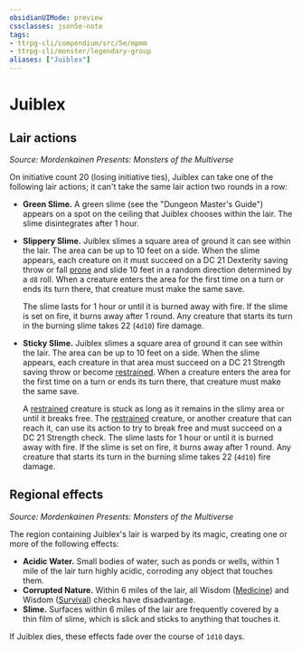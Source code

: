 ```yaml
---
obsidianUIMode: preview
cssclasses: json5e-note
tags:
- ttrpg-cli/compendium/src/5e/mpmm
- ttrpg-cli/monster/legendary-group
aliases: ["Juiblex"]
---
```

# Juiblex

## Lair actions
_Source: Mordenkainen Presents: Monsters of the Multiverse_

On initiative count 20 (losing initiative ties), Juiblex can take one of the following lair actions; it can't take the same lair action two rounds in a row:

- **Green Slime.** A green slime (see the "Dungeon Master's Guide") appears on a spot on the ceiling that Juiblex chooses within the lair. The slime disintegrates after 1 hour.  
- **Slippery Slime.** Juiblex slimes a square area of ground it can see within the lair. The area can be up to 10 feet on a side. When the slime appears, each creature on it must succeed on a DC 21 Dexterity saving throw or fall [prone](3-Mechanics/CLI/rules/conditions.md#Prone) and slide 10 feet in a random direction determined by a `d8` roll. When a creature enters the area for the first time on a turn or ends its turn there, that creature must make the same save.  

    The slime lasts for 1 hour or until it is burned away with fire. If the slime is set on fire, it burns away after 1 round. Any creature that starts its turn in the burning slime takes 22 (`4d10`) fire damage.  
- **Sticky Slime.** Juiblex slimes a square area of ground it can see within the lair. The area can be up to 10 feet on a side. When the slime appears, each creature in that area must succeed on a DC 21 Strength saving throw or become [restrained](3-Mechanics/CLI/rules/conditions.md#Restrained). When a creature enters the area for the first time on a turn or ends its turn there, that creature must make the same save.  

    A [restrained](3-Mechanics/CLI/rules/conditions.md#Restrained) creature is stuck as long as it remains in the slimy area or until it breaks free. The [restrained](3-Mechanics/CLI/rules/conditions.md#Restrained) creature, or another creature that can reach it, can use its action to try to break free and must succeed on a DC 21 Strength check. The slime lasts for 1 hour or until it is burned away with fire. If the slime is set on fire, it burns away after 1 round. Any creature that starts its turn in the burning slime takes 22 (`4d10`) fire damage.  

## Regional effects
_Source: Mordenkainen Presents: Monsters of the Multiverse_

The region containing Juiblex's lair is warped by its magic, creating one or more of the following effects:

- **Acidic Water.** Small bodies of water, such as ponds or wells, within 1 mile of the lair turn highly acidic, corroding any object that touches them.  
- **Corrupted Nature.** Within 6 miles of the lair, all Wisdom ([Medicine](3-Mechanics/CLI/rules/skills.md#Medicine)) and Wisdom ([Survival](3-Mechanics/CLI/rules/skills.md#Survival)) checks have disadvantage.  
- **Slime.** Surfaces within 6 miles of the lair are frequently covered by a thin film of slime, which is slick and sticks to anything that touches it.  

If Juiblex dies, these effects fade over the course of `1d10` days.